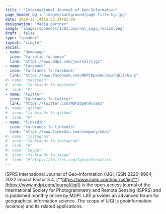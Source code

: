 ```yaml
---
title : "International Journal of Geo-Information"
page_header_bg : "images/background/page-title-bg.jpg"
date: 2020-12-14T15:33:24+02:00
designation: "Media partner"
image: "images/sponsors/IJGI_Journal_Logo_resize.png"
draft : false
type: "speaker"
layout: "single"
social:
- name: "Homepage"
  icon: "fa-solid fa-house"
  link: "https://www.mdpi.com/journal/ijgi"
- name: "facebook"
  icon: "fa-brands fa-facebook"
  link: "https://www.facebook.com/MDPIOpenAccessPublishing"
#- name: "mastodon"
#  icon: "fa-brands fa-mastodon"
#  link: "#"
- name: "twitter"
  icon: "fa-brands fa-twitter"
  link: "https://twitter.com/MDPIOpenAccess"
#- name: "github"
#  icon: "fa-brands fa-github"
#  link: "#"
- name: "linkedin"
  icon: "fa-brands fa-linkedin"
  link: "https://www.linkedin.com/company/mdpi"
#- name: "instagram"
#  icon: "fa-brands fa-instagram"
#  link: "#"
#- name: "skype"
#  icon: "fa-brands fa-skype"
#  link: "#"https://twitter.com/lgeoinformatics
---
```

ISPRS International Journal of Geo-Information (IJGI, ISSN 2220-9964, 2022
Impact Factor 3.4,
[**https://www.mdpi.com/journal/ijgi**](https://www.mdpi.com/journal/ijgi))
is the open-access
journal of the International Society for Photogrammetry and Remote Sensing
(ISPRS) and is published monthly online by MDPI. IJGI provides an advanced
forum for geographical information science. The scope of IJGI is geoinformation
(science) and its related applications.
